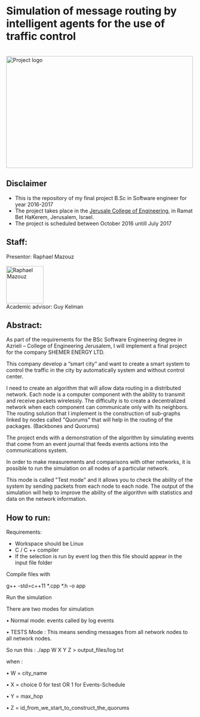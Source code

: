 # Simulation of message routing by intelligent agents for the use of traffic control
<br>
<img src="https://github.com/raphym/Simulation-of-routing-problem-with-intelligent-agents/blob/master/Pictures/image_readme.jpg?raw=true" alt="Project logo" width="500" height="300">


## Disclaimer
* This is the repository of my final project B.Sc in Software engineer for year 2016-2017
* The project takes place in the [Jerusale College of Engineering](https://www.jce.ac.il/), in Ramat Bet HaKerem, Jerusalem, Israel.
* The project is scheduled between October 2016 untill July 2017 

## Staff:
Presentor: Raphael Mazouz<br><br>
<a href="https://github.com/raphym">
<img src="https://avatars2.githubusercontent.com/u/17546494?v=3&s=460" alt="Raphael Mazouz" width="100" height="100"></a>
<br>Academic advisor: Guy Kelman

## Abstract:

As part of the requirements for the BSc Software Engineering degree in 
Azrieli – College of Engineering Jerusalem, I will implement a final project for the company SHEMER ENERGY LTD.

This company develop a “smart city” and want to create a smart system to control the traffic in the city by automatically system and without control center.

I need to create an algorithm that will allow data routing in a distributed network.
Each node is a computer component with the ability to transmit and receive packets wirelessly. The difficulty is to create a decentralized network when each component can communicate only with its neighbors.
The routing solution that I implement is the construction of sub-graphs linked by nodes called "Quorums" that will help in the routing of the packages. (Backbones and Quorums)


The project ends with a demonstration of the algorithm by simulating events that come from an event journal that feeds events actions into the communications system.

In order to make measurements and comparisons with other networks, it is possible to run the simulation on all nodes of a particular network.

This mode is called "Test mode" and it allows you to check the ability of the system by sending packets from each node to each node.
The output of the simulation will help to improve the ability of the algorithm with statistics and data on the network information.

## How to run:

Requirements:
* Workspace should be Linux
* C / C ++ compiler
* If the selection is run by event log then this file should appear in the input file folder

Compile files with

  g++ -std=c++11 *.cpp *.h -o app
  
Run the simulation

There are two modes for simulation

• Normal mode: events called by log events

• TESTS Mode : This means sending messages from all network nodes to all network nodes.

So run this : ./app W X Y Z > output_files/log.txt

when :

• W = city_name

• X = choice 0 for test OR 1 for Events-Schedule

• Y = max_hop

• Z = id_from_we_start_to_construct_the_quorums

  
  


